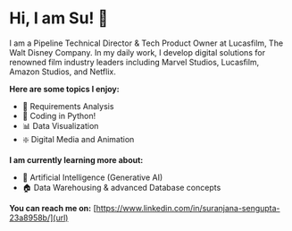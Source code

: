# Hi, I am Su! 👋
I am a Pipeline Technical Director & Tech Product Owner at Lucasfilm, The Walt Disney Company. In my daily work, I develop digital solutions for renowned film industry leaders including Marvel Studios, Lucasfilm, Amazon Studios, and Netflix. 

**Here are some topics I enjoy:**
- 📑 Requirements Analysis
- 🐍 Coding in Python!
- 📊 Data Visualization
- ❇️ Digital Media and Animation

**I am currently learning more about:**
- 🤖 Artificial Intelligence (Generative AI)
- 🏠 Data Warehousing & advanced Database concepts

**You can reach me on:**
[https://www.linkedin.com/in/suranjana-sengupta-23a8958b/](url)


<!--
**sura1128/sura1128** is a ✨ _special_ ✨ repository because its `README.md` (this file) appears on your GitHub profile.

Here are some ideas to get you started:

- 🔭 I’m currently working on ...
- 🌱 I’m currently learning ...
- 👯 I’m looking to collaborate on ...
- 🤔 I’m looking for help with ...
- 💬 Ask me about ...
- 📫 How to reach me: ...
- 😄 Pronouns: ...
- ⚡ Fun fact: ...
-->
